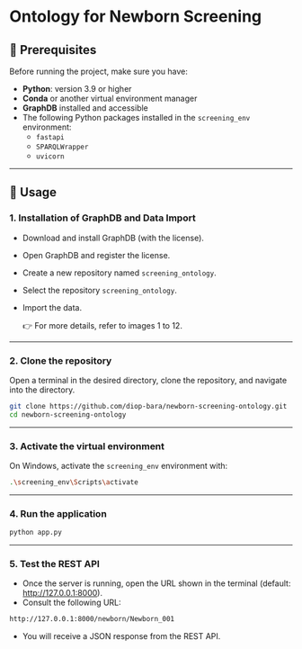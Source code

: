 # Ontology for Newborn Screening

## 📌 Prerequisites

Before running the project, make sure you have:  

- **Python**: version 3.9 or higher  
- **Conda** or another virtual environment manager  
- **GraphDB** installed and accessible  
- The following Python packages installed in the `screening_env` environment:  
  - `fastapi`  
  - `SPARQLWrapper`  
  - `uvicorn`  

---

## 📌 Usage

### 1. Installation of GraphDB and Data Import
- Download and install GraphDB (with the license).
- Open GraphDB and register the license.
- Create a new repository named `screening_ontology`.
- Select the repository `screening_ontology`.
- Import the data.
  
  👉 For more details, refer to images 1 to 12.

---

### 2. Clone the repository
Open a terminal in the desired directory, clone the repository, and navigate into the directory.
```bash
git clone https://github.com/diop-bara/newborn-screening-ontology.git
cd newborn-screening-ontology
```

---

### 3. Activate the virtual environment
On Windows, activate the `screening_env` environment with:

```bash
.\screening_env\Scripts\activate
```

---

### 4. Run the application
```bash
python app.py
```

---

### 5. Test the REST API

- Once the server is running, open the URL shown in the terminal (default: http://127.0.0.1:8000).
- Consult the following URL:
```bash
http://127.0.0.1:8000/newborn/Newborn_001
```
- You will receive a JSON response from the REST API.
